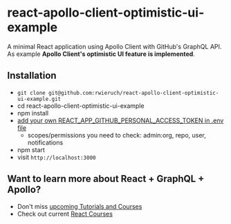 # react-apollo-client-optimistic-ui-example

A minimal React application using Apollo Client with GitHub's GraphQL API. As example **Apollo Client's optimistic UI feature is implemented**.

## Installation

* `git clone git@github.com:rwieruch/react-apollo-client-optimistic-ui-example.git`
* cd react-apollo-client-optimistic-ui-example
* npm install
* [add your own REACT_APP_GITHUB_PERSONAL_ACCESS_TOKEN in .env file](https://help.github.com/articles/creating-a-personal-access-token-for-the-command-line/)
  * scopes/permissions you need to check: admin:org, repo, user, notifications
* npm start
* visit `http://localhost:3000`

## Want to learn more about React + GraphQL + Apollo?

* Don't miss [upcoming Tutorials and Courses](https://www.getrevue.co/profile/rwieruch)
* Check out current [React Courses](https://roadtoreact.com)
